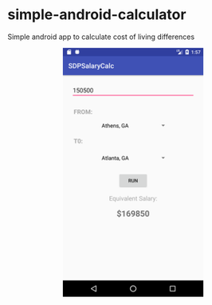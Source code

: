 # simple-android-calculator
Simple android app to calculate cost of living differences

<div align="center">
  <img src="imgs/screenshot1.png" height="500"/>
</div>
